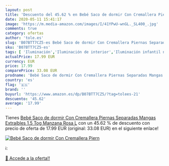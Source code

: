 ```yaml
---
layout: post
title: 'Descuento del 45.62 % en Bebé Saco de dormir Con Cremallera Piern'
date: 2020-05-11 15:41:17
image: 'https://m.media-amazon.com/images/I/41YPwU-wnGL._SL400_.jpg'
comments: true
category: ofertas
author: 'tole.es'
slug: 'B07BTT7CZ5-es Bebé Saco de dormir Con Cremallera Piernas Separadas...'
sku: 'B07BTT7CZ5-es'
tags: [ 'Iluminación','Iluminación de interior','Iluminación infantil nocturna','Lámparas e iluminación infantil','bebé', ]
actualPrice: 17.99 EUR
currency: EUR
price: 17.99
comparePrice: 33.08 EUR
prodname: 'Bebé Saco de dormir Con Cremallera Piernas Separadas Mangas Extraíbles 1.5 Tog Manzana Rosa L'
country: 'es'
flag: '🇪🇸'
brand: ''
buyurl: 'https://www.amazon.es/dp/B07BTT7CZ5/?tag=tolees-21'
descuento: '45.62'
average: '17.99'
---
```


Tienes [Bebé Saco de dormir Con Cremallera Piernas Separadas Mangas Extraíbles 1.5 Tog Manzana Rosa L](https://www.amazon.es/dp/B07BTT7CZ5/?tag=tolees-21) con un 45.62 % de descuento con precio de oferta de 17.99 EUR (original: 33.08 EUR) en el siguiente enlace!

[![Bebé Saco de dormir Con Cremallera Piern](https://m.media-amazon.com/images/I/41YPwU-wnGL._SL400_.jpg)](https://www.amazon.es/dp/B07BTT7CZ5/?tag=tolees-21)

ℹ️:


[🛒 Accede a la oferta!!](https://www.amazon.es/dp/B07BTT7CZ5/?tag=tolees-21)
